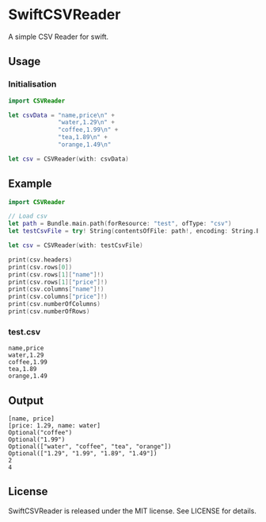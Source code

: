 # SwiftCSVReader
A simple CSV Reader for swift.

## Usage
### Initialisation
```swift
import CSVReader
```
```swift
let csvData = "name,price\n" +
              "water,1.29\n" +
              "coffee,1.99\n" +
              "tea,1.89\n" +
              "orange,1.49\n"

let csv = CSVReader(with: csvData)
```

## Example
```swift
import CSVReader

// Load csv
let path = Bundle.main.path(forResource: "test", ofType: "csv")
let testCsvFile = try! String(contentsOfFile: path!, encoding: String.Encoding.utf8)

let csv = CSVReader(with: testCsvFile)

print(csv.headers)
print(csv.rows[0])
print(csv.rows[1]["name"]!)
print(csv.rows[1]["price"]!)
print(csv.columns["name"]!)
print(csv.columns["price"]!)
print(csv.numberOfColumns)
print(csv.numberOfRows)
```

### test.csv
```
name,price
water,1.29
coffee,1.99
tea,1.89
orange,1.49
```

## Output

```
[name, price]
[price: 1.29, name: water]
Optional("coffee")
Optional("1.99")
Optional(["water", "coffee", "tea", "orange"])
Optional(["1.29", "1.99", "1.89", "1.49"])
2
4
```

## License
SwiftCSVReader is released under the MIT license. See LICENSE for details.
